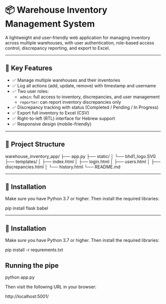 # 📦 Warehouse Inventory Management System

A lightweight and user-friendly web application for managing inventory across multiple warehouses, with user authentication, role-based access control, discrepancy reporting, and export to Excel.

---

## 🚀 Key Features

- ✅ Manage multiple warehouses and their inventories
- ✅ Log all actions (add, update, remove) with timestamp and username
- ✅ Two user roles:
  - `admin`: full access to inventory, discrepancies, and user management
  - `reporter`: can report inventory discrepancies only
- ✅ Discrepancy tracking with status (Completed / Pending / In Progress)
- ✅ Export full inventory to Excel (CSV)
- ✅ Right-to-left (RTL) interface for Hebrew support
- ✅ Responsive design (mobile-friendly)

---

## 📂 Project Structure

warehouse_inventory_app/
├── app.py
├── static/
│ └── bhd1_logo.SVG
├── templates/
│ ├── index.html
│ ├── login.html
│ ├── users.html
│ ├── discrepancies.html
│ └── history.html
└── README.md


---

## 🧪 Installation

Make sure you have Python 3.7 or higher. Then install the required libraries:

pip install flask babel

---

## 🧪 Installation

Make sure you have Python 3.7 or higher. Then install the required libraries:

pip install -r requrements.txt

## Running the pipe

python app.py

Then visit the following URL in your browser:

http://localhost:5001/
